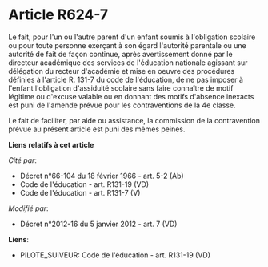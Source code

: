 # Article R624-7

Le fait, pour l'un ou l'autre parent d'un enfant soumis à l'obligation scolaire ou pour toute personne exerçant à son égard
l'autorité parentale ou une autorité de fait de façon continue, après avertissement donné par le directeur académique des
services de l'éducation nationale agissant sur délégation du recteur d'académie et mise en oeuvre des procédures définies à
l'article R. 131-7 du code de l'éducation, de ne pas imposer à l'enfant l'obligation d'assiduité scolaire sans faire
connaître de motif légitime ou d'excuse valable ou en donnant des motifs d'absence inexacts est puni de l'amende prévue pour
les contraventions de la 4e classe.

Le fait de faciliter, par aide ou assistance, la commission de la contravention prévue au présent article est puni des mêmes
peines.

**Liens relatifs à cet article**

_Cité par_:

  - Décret n°66-104 du 18 février 1966 - art. 5-2 (Ab)
  - Code de l'éducation - art. R131-19 (VD)
  - Code de l'éducation - art. R131-7 (V)

_Modifié par_:

  - Décret n°2012-16 du 5 janvier 2012 - art. 7 (VD)

**Liens**:

  - PILOTE_SUIVEUR: Code de l'éducation - art. R131-19 (VD)

